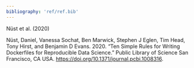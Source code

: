 ```yaml
---
bibliography: 'ref/ref.bib'
---
```


Nüst et al. (2020)

Nüst, Daniel, Vanessa Sochat, Ben Marwick, Stephen J Eglen, Tim Head,
Tony Hirst, and Benjamin D Evans. 2020. “Ten Simple Rules for Writing
Dockerfiles for Reproducible Data Science.” Public Library of Science
San Francisco, CA USA. <https://doi.org/10.1371/journal.pcbi.1008316>.
